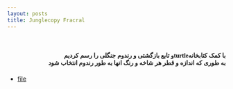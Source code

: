 ```yaml
---
layout: posts
title: Junglecopy Fracral
---
```


<html>
<body>
<br>
<h4 style="text-align:right ;font-family: Tahoma">
   و تابع بازگشتی و رندوم جنگلی را رسم کردیمturtleبا کمک کتابخانه
<br>
به طوری که اندازه و قطر هر شاخه و رنگ انها به طور رندوم انتخاب شود
</h4>
</body>
</html>

* [file](\static_files\junglenew.py)